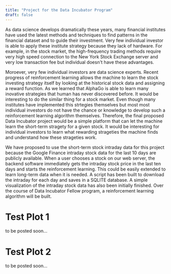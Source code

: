 ```yaml
---
title: "Project for the Data Incubator Program"
draft: false
---
```

       
As data science develops dramatically these years, many financial institutes have used the latest methods and techniques to find patterns in the financial dataset and to guide their investment. Very few individual investor is able to apply these institute strategy because they lack of hardware. For example, in the stock market, the high-frequency trading methods require very high speed connection to the New York Stock Exchange server and very low transaction fee but individual doesn't have these advantages.

Moroever, very few individual investors are data science experts. Recent progress of reinforcement learning allows the machine to learn the stock investing strategy itself by looking at the historical stock data and assigning a reward function. As we learned that AlphaGo is able to learn many inovative strategies that human has never discovered before. It would be interesting to do the similar thing for a stock market. Even though many institutes have implemented this strtegies themselves but most most individual investors do not have the chance or knowledge to develop such a reinforcement learning algorithm themselves. Therefore, the final proposed Data Incubator project would be a simple platform that can let the machine learn the short-term stragety for a given stock. It would be interesting for individual investors to learn what rewarding strageties the machine finds and understand how these strageties work.

We have proposed to use the short-term stock intraday data for this project because the Google Finance intraday stock data for the last 10 days are publicly available. When a user chooses a stock on our web server, the backend software immediately gets the intraday stock price in the last ten days and starts the reinforcement learning. This could be easily extended to learn long-term data when it is needed. A script has been built to download the intraday for each day and saves in a SQLITE database. A simple visualization of the intraday stock data has also been initially finished. Over the course of Data Incubator Fellow program, a reinforcement learning algorithm will be built.

# Test Plot 1

to be posted soon...

# Test Plot 2

to be posted soon...

